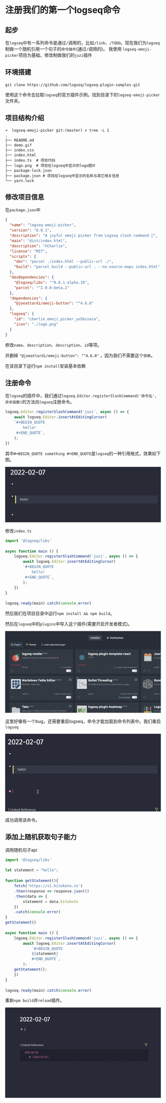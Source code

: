 # 注册我们的第一个logseq命令

## 起步

在`logseq`中有一系列命令是通过`/`调用的，比如`/link`、`/TODO`。现在我们为`logseq`制做一个随机引用一个句子的`命令插件`(通过`/`调用的)。 我使用 `logseq-emoji-picker`项目为基础，修改制做我们的`juzi`插件

## 环境搭建

`git clone https://github.com/logseq/logseq-plugin-samples.git`

使用这个命令去拉取`logseq`的官方插件示例。找到目录下的`logseq-emoji-picker`文件夹。

## 项目结构介绍

```shell
➜  logseq-emoji-picker git:(master) ✗ tree -L 1
.
├── README.md 
├── demo.gif
├── index.css 
├── index.html
├── index.ts  # 项目代码
├── logo.png  # 项目在logseq中显示的logo图片
├── package-lock.json
├── package.json # 项目在logseq中显示的名称与其它相关信息
└── yarn.lock
```

## 修改项目信息

在`package.json`中

```json
{
  "name": "logseq-emoji-picker",
  "version": "0.0.1",
  "description": "A joyful emoji picker from Logseq slash command 🚀",
  "main": "dist/index.html",
  "description": "©Charlie",
  "license": "MIT",
  "scripts": {
    "dev": "parcel ./index.html --public-url ./",
    "build": "parcel build --public-url . --no-source-maps index.html"
  },
  "devDependencies": {
    "@logseq/libs": "^0.0.1-alpha.19",
    "parcel": "^2.0.0-beta.2"
  },
  "dependencies": {
    "@joeattardi/emoji-button": "^4.6.0"  
  },
  "logseq": {
    "id": "charlie_emoji_picker_yo5bzxaca",
    "icon": "./logo.png"
  }
}
```

修改`name`、`description`、`description`、`id`等项。

并删掉 `"@joeattardi/emoji-button": "^4.6.0"` ，因为我们不需要这个`依赖`。

在该目录下运行`npm install`安装基本依赖

## 注册命令

在`logseq`的插件中，我们通过`logseq.Editor.registerSlashCommand('命令名', 异步函数)`的方法向`logseq`注册命令。

```javascript
logseq.Editor.registerSlashCommand('juzi', async () => {
	await logseq.Editor.insertAtEditingCursor(
	`#+BEGIN_QUOTE
		hello!
	 #+END_QUOTE`,
	);
})
```

其中`#+BEGIN_QUOTE something #+END_QUOTE`是`logseq`的一种引用格式，效果如下图。

![](.gitbook/assets/3.png)

修改`index.ts`

```javascript
import '@logseq/libs'

async function main () {
	logseq.Editor.registerSlashCommand('juzi', async () => {
		await logseq.Editor.insertAtEditingCursor(
		`#+BEGIN_QUOTE
			hello!
		 #+END_QUOTE`,
		);
	})
}
  
logseq.ready(main).catch(console.error)
```

然后我们在项目目录中运行`npm install && npm build`。

然后在`logseq`中的`plugins`中导入这个插件(需要开启开发者模式)。

![](.gitbook/assets/4.gif)

这里好像有一个bug，还需要重启logseq，命令才能加载到命令列表中。我们重启`logseq`

![](.gitbook/assets/5.gif)

成功调用该命令。

## 添加上随机获取句子能力

调用随机句子api

```javascript
import '@logseq/libs'

let statement = "hello";

function getStatement(){
	fetch('https://v1.hitokoto.cn')
	.then(response => response.json())
	.then(data => {
		statement = data.hitokoto
	})
	.catch(console.error)
}
getStatement()

async function main () {
	logseq.Editor.registerSlashCommand('juzi', async () => {
		await logseq.Editor.insertAtEditingCursor(
			`#+BEGIN_QUOTE
			${statement}
			#+END_QUOTE`,
		);
	getStatement();
	})
}

logseq.ready(main).catch(console.error)
```

重新`npm build`并`reload`插件。

![](.gitbook/assets/6.gif)
